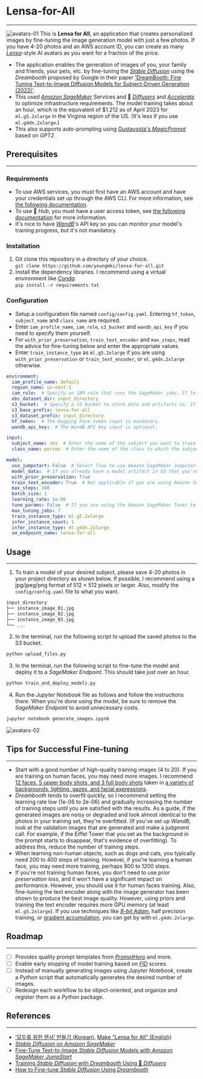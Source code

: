 # Lensa-for-All
- - -
![avatars-01](assets/avatars-01.png)
This is **Lensa for All**, an application that creates personalized images by fine-tuning the image generation model with just a few photos. If you have 4-20 photos and an AWS account ID, you can create as many [*Lensa*](https://prisma-ai.com/lensa)-style AI avatars as you want for a fraction of the price.
* The application enables the generation of images of you, your family and friends, your pets, etc. by fine-tuning the [*Stable Diffusion*](https://stability.ai/blog/stable-diffusion-public-release) using the *Dreambooth* proposed by Google in their paper ['DreamBooth: Fine Tuning Text-to-Image Diffusion Models for Subject-Driven Generation (2022)'](https://dreambooth.github.io/).
* This used [*Amazon SageMaker*](https://aws.amazon.com/sagemaker/) Services and 🤗 [*Diffusers*](https://huggingface.co/docs/diffusers/index) and [*Accelerate*](https://huggingface.co/docs/accelerate/index) to optimize infrastructure requirements. The model training takes about an hour, which is the equivalent of $1.212 as of April 2023 for `ml.g5.2xlarge` in the Virginia region of the US. (It's less if you use `ml.g4dn.2xlarge`.)
* This also supports auto-prompting using [Gustavosta's *MagicPrompt*](https://huggingface.co/Gustavosta/MagicPrompt-Stable-Diffusion) based on *GPT2*. 

## Prerequisites
- - -
### Requirements
* To use AWS services, you must first have an AWS account and have your credentials set up through the AWS CLI. For more information, see [the following documentation](https://docs.aws.amazon.com/cli/latest/userguide/cli-configure-files.html).
* To use 🤗 *Hub*, you must have a user access token, see [the following documentation](https://huggingface.co/docs/hub/security-tokens) for more information.
* It's nice to have [*WandB*](https://wandb.ai/site)'s API key so you can monitor your model's training progress, but it's not mandatory.

### Installation
1. Git clone this repository in a directory of your choice.  
`git clone https://github.com/youngmki/lensa-for-all.git`  
2. Install the dependency libraries. I recommend using a virtual environment like [*Conda*](https://docs.conda.io/en/latest/).  
`pip install -r requirements.txt`  

### Configuration
* Setup a configuration file named `config/config.yaml`. Entering `hf_token`, `subject_name` and `class_name` are required.
* Enter `iam_profile_name`, `iam_role`, `s3_bucket` and `wandb_api_key` if you need to specify them yourself.
* For `with_prior_preservation`, `train_text_encoder` and `max_steps`, read the advice for fine-tuning below and enter the appropriate values. 
* Enter `train_instance_type` as `ml.g5.2xlarge` if you are using `with_prior_preservation` or `train_text_encoder`, or `ml.g4dn.2xlarge` otherwise.
```yaml
environment:
  iam_profile_name: default
  region_name: us-east-1
  iam_role:  # Specify an IAM role that runs the SageMaker jobs. If left blank, it will be created and run.
  ebs_dataset_dir: input_directory
  s3_bucket:  # Specify a S3 bucket to store data and artifacts in. If left blank, it will be created and run.
  s3_base_prefix: lensa-for-all
  s3_dataset_prefix: input_directory
  hf_token:  # The Hugging Face token input is mandatory.
  wandb_api_key:  # The WandB API key input is optional.

input:
  subject_name: sks  # Enter the name of the subject you want to train the model on. It's okay to be arbitrary (e.g., sks).
  class_name: person  # Enter the name of the class to which the subjects you want to train the model belong. 

model:
  use_jumpstart: False  # Select True to use Amazon SageMaker Jumpstart, or False to use the Hugging Face libraries directly.
  model_data:  # If you already have a model artifact in S3 that you've trained on, enter the prefix here. Otherwise, leave it blank.
  with_prior_preservation: True
  train_text_encoder: True  # Not applicable if you are using Amazon SageMaker Jumpstart.
  max_steps: 300
  batch_size: 1
  learning_rate: 1e-06
  tune_params: False  # If you are using the Amazon SageMaker Tuner to tune hyperparameters, leave it True or False.
  max_tuning_jobs: 7
  train_instance_type: ml.g5.2xlarge
  infer_instance_count: 1
  infer_instance_type: ml.g4dn.2xlarge
  sm_endpoint_name: lensa-for-all
```

## Usage
- - -
1. To train a model of your desired subject, please save 4-20 photos in your project directory as shown below. If possible, I recommend using a jpg/jpeg/png format of 512 × 512 pixels or larger. Also, modify the `config/config.yaml` file to what you want.
  
```bash
input_directory  
├── instance_image_01.jpg  
├── instance_image_02.jpg
├── instance_image_03.jpg
└── ...
```
2. In the terminal, run the following script to upload the saved photos to the S3 bucket.

```bash
python upload_files.py
```

3. In the terminal, run the following script to fine-tune the model and deploy it to a *SageMaker Endpoint*.  This should take just over an hour.

```bash
python train_and_deploy_models.py
```

4. Run the *Jupyter Notebook* file as follows and follow the instructions there. When you're done using the model, be sure to remove the *SageMaker Endpoint* to avoid unnecessary costs.

```bash
jupyter notebook generate_images.ipynb
```

![avatars-02](assets/avatars-02.png)
## Tips for Successful Fine-tuning
- - -
* Start with a good number of high-quality training images (4 to 20). If you are training on human faces, you may need more images. I recommend [12 faces, 5 upper body shots, and 3 full body shots](https://techpp.com/2022/10/10/how-to-train-stable-diffusion-ai-dreambooth/) taken in [a variety of backgrounds, lighting, gazes, and facial expressions](https://github.com/JoePenna/Dreambooth-Stable-Diffusion).
* *Dreambooth* tends to overfit quickly, so I recommend setting the learning rate low (1e-06 to 2e-06) and gradually increasing the number of training steps until you are satisfied with the results. As a guide, if the generated images are noisy or degraded and look almost identical to the photos in your training set, they're overfitted. (If you've set up *WandB*, look at the validation images that are generated and make a judgment call. For example, if the Eiffel Tower that you set as the background in the prompt starts to disappear, that's evidence of overfitting). To address this, reduce the number of training steps. 
* When learning non-human objects, such as dogs and cats, you typically need 200 to 400 steps of training. However, if you're learning a human face, you may need more training, perhaps 800 to 1200 steps.
* If you're not training human faces, you don't need to use *prior preservation loss*, and it won't have a significant impact on performance. However, you should use it for human faces training.
Also, fine-tuning the text encoder along with the image generator has been shown to produce the best image quality. However, using priors and training the text encoder requires more GPU memory (at least `ml.g5.2xlarge`). If you use techniques like [*8-bit Adam*](https://arxiv.org/abs/2110.02861), half precision training, or [gradient accumulation](https://arxiv.org/abs/1710.02368), you can get by with `ml.g4dn.2xlarge`.

## Roadmap
- - -
- [ ] Provides quality prompt templates from [*PromptHero*](https://prompthero.com/) and more.
- [ ] Enable early stopping of model training based on [*FID*](https://arxiv.org/pdf/1706.08500.pdf) scores.
- [ ] Instead of manually generating images using *Jupyter Notebook*, create a *Python* script that automatically generates the desired number of images.
- [ ] Redesign each workflow to be object-oriented, and organize and register them as a *Python* package.

## References
- - -
* [‘모두를 위한 렌사’ 만들기 (Korean)](https://medium.com/@aldente0630/%EB%AA%A8%EB%91%90%EB%A5%BC-%EC%9C%84%ED%95%9C-%EB%A0%8C%EC%82%AC-%EB%A7%8C%EB%93%A4%EA%B8%B0-e445adbe445d), [Make “Lensa for All” (English)](https://medium.com/@aldente0630/creating-a-lensa-for-all-english-29872bf4d846)
* [*Stable Diffusion* on *Amazon SageMaker*](https://www.philschmid.de/sagemaker-stable-diffusion)
* [Fine-Tune Text-to-Image *Stable Diffusion* Models with *Amazon SageMaker JumpStart*](https://aws.amazon.com/blogs/machine-learning/fine-tune-text-to-image-stable-diffusion-models-with-amazon-sagemaker-jumpstart/)
* [Training *Stable Diffusion* with *Dreambooth* Using 🧨 *Diffusers*](https://huggingface.co/blog/dreambooth)
* [How to Fine-tune *Stable Diffusion* Using *Dreambooth*](https://towardsdatascience.com/how-to-fine-tune-stable-diffusion-using-dreambooth-dfa6694524ae)
